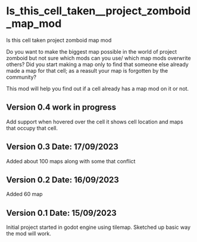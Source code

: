 # Is_this_cell_taken__project_zomboid_map_mod
Is this cell taken project zomboid map mod


Do you want to make the biggest map possible in the world of project zomboid but not sure which mods can you use/ which map mods overwrite others?
Did you start making a map only to find that someone else already made a map for that cell; as a reasult your map is forgotten by the community?

This mod will help you find out if a cell already has a map mod on it or not.


## Version 0.4  work in progress

Add support when hovered over the cell it shows cell location and maps that occupy that cell.


## Version 0.3 Date: 17/09/2023

Added about 100 maps along with some that conflict


## Version 0.2 Date: 16/09/2023

Added 60 map 


## Version 0.1 Date: 15/09/2023

Initial project started in godot engine using tilemap.
Sketched up basic way the mod will work.